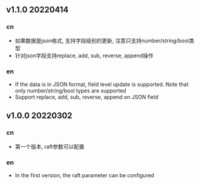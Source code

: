 ## v1.1.0 20220414

### cn
- 如果数据是json格式, 支持字段级别的更新, 注意只支持number/string/bool类型
- 针对json字段支持replace, add, sub, reverse, append操作

### en
- If the data is in JSON format, field level update is supported. Note that only number/string/bool types are supported
- Support replace, add, sub, reverse, append on JSON field
 
## v1.0.0 20220302

### cn
- 第一个版本, raft参数可以配置

### en
- In the first version, the raft parameter can be configured


